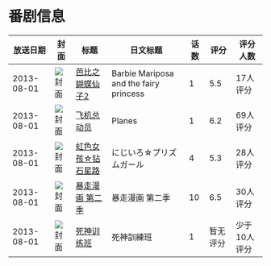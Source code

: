 # 番剧信息

|放送日期|封面|标题|日文标题|话数|评分|评分人数|
|---|---|---|---|---|---|---|
|2013-08-01|![封面](https://lain.bgm.tv/pic/cover/c/0d/90/116172_67ZQg.jpg)|[芭比之蝴蝶仙子2](https://bangumi.tv/subject/116172)|Barbie Mariposa and the fairy princess|1|5.5|17人评分|
|2013-08-01|![封面](https://lain.bgm.tv/pic/cover/c/fa/fa/88430_aajet.jpg)|[飞机总动员](https://bangumi.tv/subject/101185)|Planes|1|6.2|69人评分|
|2013-08-01|![封面](https://lain.bgm.tv/pic/cover/c/f5/a9/101474_xhu46.jpg)|[虹色女孩☆钻石星路](https://bangumi.tv/subject/101474)|にじいろ☆プリズムガール|4|5.3|28人评分|
|2013-08-01|![封面](https://lain.bgm.tv/pic/cover/c/7e/38/80378_44THH.jpg)|[暴走漫画 第二季](https://bangumi.tv/subject/80378)|暴走漫画 第二季|10|6.5|30人评分|
|2013-08-01|![封面](https://lain.bgm.tv/pic/cover/c/f3/10/435576_7TZ7U.jpg)|[死神训练班](https://bangumi.tv/subject/435576)|死神訓練班|1|暂无评分|少于10人评分|
